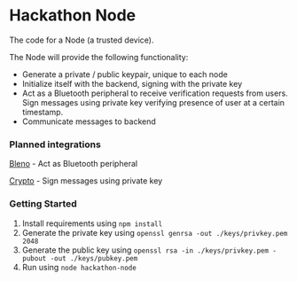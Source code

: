 # Hackathon Node

The code for a Node (a trusted device).

The Node will provide the following functionality:

- Generate a private / public keypair, unique to each node
- Initialize itself with the backend, signing with the private key
- Act as a Bluetooth peripheral to receive verification requests from users. Sign messages using private key verifying presence of user at a certain timestamp.
- Communicate messages to backend 

### Planned integrations

[Bleno](https://github.com/noble/bleno) - Act as Bluetooth peripheral

[Crypto](https://nodejs.org/api/crypto.html) - Sign messages using private key

### Getting Started

1. Install requirements using `npm install`
1. Generate the private key using `openssl genrsa -out ./keys/privkey.pem 2048`
1. Generate the public key using `openssl rsa -in ./keys/privkey.pem -pubout -out ./keys/pubkey.pem`
1. Run using `node hackathon-node`
